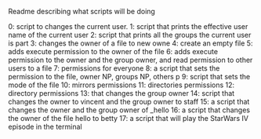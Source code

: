 Readme describing what scripts will be doing

0: script to changes the current user. 
1: script that prints the effective user name of the current user 
2: script that prints all the groups the current user is part 
3: changes the owner of a file to new owne 
4: create an empty file 
5: adds execute permission to the owner of the file 
6: adds execute permission to the owner and the group owner, and read permission to other users to a file 
7: permissions for everyone 
8: a script that sets the permission to the file, owner NP, groups NP, others p 
9: script that sets the mode of the file 
10: mirrors permissions 
11: directories permissions 
12: directory permissions 
13: that changes the group owner 
14: script that changes the owner to vincent and the group owner to staff 
15: a script that changes the owner and the group owner of _hello 
16: a script that changes the owner of the file hello to betty 
17: a script that will play the StarWars IV episode in the terminal
